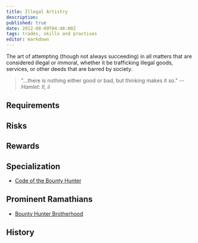 ```yaml
---
title: Illegal Artistry
description:
published: true
date: 2012-08-09T04:48:00Z
tags: trades, skills and practises
editor: markdown
---
```


The art of attempting (though not always succeeding) in all matters that are considered illegal or immoral, whether it be trafficking illegal goods, services, or other deeds that are barred by society.

> "...there is nothing either good or bad, but thinking makes it so."
> -- <cite>Hamlet: II, ii</cite>

## Requirements

## Risks

## Rewards

## Specialization

- [Code of the Bounty Hunter](/traditions/code-of-the-bounty-hunter)

## Prominent Ramathians

- [Bounty Hunter Brotherhood](/groups/bounty-hunter-brotherhood)

## History

